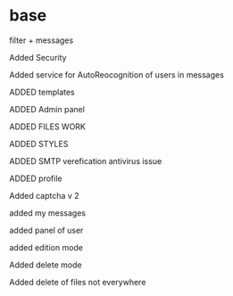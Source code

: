 # base
filter + messages

Added Security

Added service for AutoReocognition of users in messages

ADDED templates

ADDED Admin panel

ADDED FILES WORK

ADDED STYLES

ADDED SMTP verefication antivirus issue

ADDED profile

Added captcha v 2

added my messages

added panel of user

added edition mode

Added delete mode

Added delete of files not everywhere
